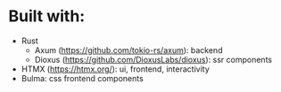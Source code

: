 # Built with:
- Rust
  - Axum (https://github.com/tokio-rs/axum): backend
  - Dioxus (https://github.com/DioxusLabs/dioxus): ssr components
- HTMX (https://htmx.org/): ui, frontend, interactivity
- Bulma: css frontend components
